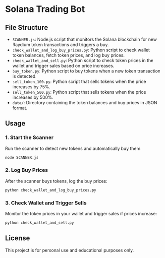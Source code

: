 
# Solana Trading Bot

## File Structure

- `SCANNER.js`: Node.js script that monitors the Solana blockchain for new Raydium token transactions and triggers a buy.
- `check_wallet_and_log_buy_prices.py`: Python script to check wallet token balances, fetch token prices, and log buy prices.
- `check_wallet_and_sell.py`: Python script to check token prices in the wallet and trigger sales based on price increases.
- `buy_token.py`: Python script to buy tokens when a new token transaction is detected.
- `sell_token_100.py`: Python script that sells tokens when the price increases by 75%.
- `sell_token_500.py`: Python script that sells tokens when the price increases by 500%.
- `data/`: Directory containing the token balances and buy prices in JSON format.

## Usage

### 1. Start the Scanner
Run the scanner to detect new tokens and automatically buy them:
```bash
node SCANNER.js
```

### 2. Log Buy Prices
After the scanner buys tokens, log the buy prices:
```bash
python check_wallet_and_log_buy_prices.py
```

### 3. Check Wallet and Trigger Sells
Monitor the token prices in your wallet and trigger sales if prices increase:
```bash
python check_wallet_and_sell.py
```

## License

This project is for personal use and educational purposes only.
